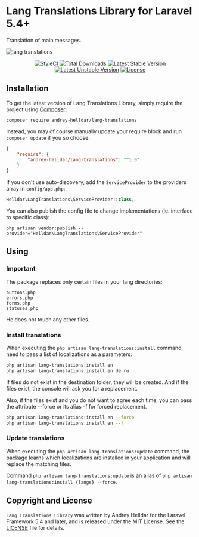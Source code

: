 # Lang Translations Library for Laravel 5.4+

Translation of main messages.

![lang translations](https://user-images.githubusercontent.com/10347617/40197728-f289d00c-5a1c-11e8-877a-7ac379ceb4a2.png)

<p align="center">
    <a href="https://styleci.io/repos/132602203"><img src="https://styleci.io/repos/132602203/shield" alt="StyleCI" /></a>
    <a href="https://packagist.org/packages/andrey-helldar/lang-translations"><img src="https://img.shields.io/packagist/dt/andrey-helldar/lang-translations.svg?style=flat-square" alt="Total Downloads" /></a>
    <a href="https://packagist.org/packages/andrey-helldar/lang-translations"><img src="https://poser.pugx.org/andrey-helldar/lang-translations/v/stable?format=flat-square" alt="Latest Stable Version" /></a>
    <a href="https://packagist.org/packages/andrey-helldar/lang-translations"><img src="https://poser.pugx.org/andrey-helldar/lang-translations/v/unstable?format=flat-square" alt="Latest Unstable Version" /></a>
    <a href="LICENSE"><img src="https://poser.pugx.org/andrey-helldar/lang-translations/license?format=flat-square" alt="License" /></a>
</p>


## Installation

To get the latest version of Lang Translations Library, simply require the project using [Composer](https://getcomposer.org):

```
composer require andrey-helldar/lang-translations
```

Instead, you may of course manually update your require block and run `composer update` if you so choose:

```json
{
    "require": {
        "andrey-helldar/lang-translations": "^1.0"
    }
}
```

If you don't use auto-discovery, add the `ServiceProvider` to the providers array in `config/app.php`:

```php
Helldar\LangTranslations\ServiceProvider::class,
```

You can also publish the config file to change implementations (ie. interface to specific class):

```
php artisan vendor:publish --provider="Helldar\LangTranslations\ServiceProvider"
```


## Using

### Important

The package replaces only certain files in your lang directories:

    buttons.php
    errors.php
    forms.php
    statuses.php

He does not touch any other files.


### Install translations

When executing the `php artisan lang-translations:install` command, need to pass a list of localizations as a parameters:

```bash
php artisan lang-translations:install en
php artisan lang-translations:install en de ru
```

If files do not exist in the destination folder, they will be created. And if the files exist, the console will ask you for a replacement.

Also, if the files exist and you do not want to agree each time, you can pass the attribute --force or its alias -f for forced replacement.

```bash
php artisan lang-translations:install en --force
php artisan lang-translations:install en --f
```


### Update translations

When executing the `php artisan lang-translations:update` command, the package learns which localizations are installed in your application and will replace the matching files.

Command `php artisan lang-translations:update` is an alias of `php artisan lang-translations:install {langs} --force`.


## Copyright and License

`Lang Translations Library` was written by Andrey Helldar for the Laravel Framework 5.4 and later, and is released under the MIT License. See the [LICENSE](LICENSE) file for details.
